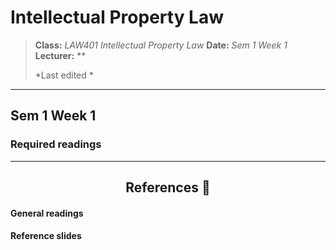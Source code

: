 <h1>Intellectual Property Law</h1>

> **Class:** *LAW401 Intellectual Property Law*
> **Date:** *Sem 1 Week 1*
> **Lecturer:** **
> 
> *Last edited *

---

## Sem 1 Week 1

### Required readings

---

<h2 align="center">References 🧾</h2>

<h4>General readings</h4>

<h4>Reference slides</h4>

